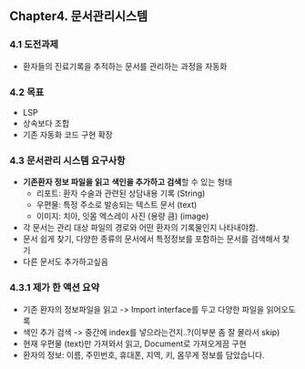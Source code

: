 ## Chapter4. 문서관리시스템

### 4.1 도전과제
- 환자들의 진료기록을 추적하는 문서를 관리하는 과정을 자동화

### 4.2 목표
- LSP
- 상속보다 조합
- 기존 자동화 코드 구현 확장

### 4.3 문서관리 시스템 요구사항
- **기존환자 정보 파일을 읽고** **색인을 추가하고 검색**할 수 있는 형태
  - 리포트: 환자 수술과 관련된 상담내용 기록 (String)
  - 우편물: 특정 주소로 발송되는 텍스트 문서 (text)
  - 이미지: 치아, 잇몸 엑스레이 사진 (용량 큼) (image)
- 각 문서는 관리 대상 파일의 경로와 어떤 환자의 기록물인지 나타내야함.
- 문서 쉽게 찾기, 다양한 종류의 문서에서 특정정보를 포함하는 문서를 검색해서 찾기
- 다른 문서도 추가하고싶음

### 4.3.1 제가 한 액션 요약
- 기존 환자의 정보파일을 읽고 -> Import interface를 두고 다양한 파일을 읽어오도록
- 색인 추가 검색 -> 중간에 index를 넣으라는건지..?(이부분 좀 잘 몰라서 skip)
- 현재 우편물 (text)만 가져와서 읽고, Document로 가져오게끔 구현
- 환자의 정보: 이름, 주민번호, 휴대폰, 지역, 키, 몸무게 정보를 담았습니다.